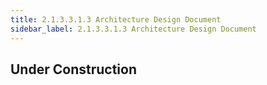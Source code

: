 ```yaml
---
title: 2.1.3.3.1.3 Architecture Design Document
sidebar_label: 2.1.3.3.1.3 Architecture Design Document
---
```


## **Under Construction**


